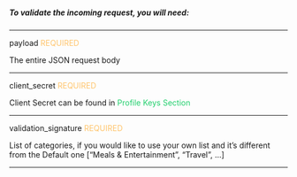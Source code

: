 ##### To validate the incoming request, you will need:

---
<span className="parameter-text">payload</span> <span style="color: #FFC56D;font-size: 14px" className="parameter-info">REQUIRED</span> 

The entire JSON request body

---
<span className="parameter-text">client_secret</span> <span style="color: #FFC56D;font-size: 14px" className="parameter-info">REQUIRED</span>

Client Secret can be found in <span style="color: #22CF6D"> Profile Keys Section </span>

---
<span className="parameter-text">validation_signature</span> <span style="color: #FFC56D;font-size: 14px" className="parameter-info">REQUIRED</span>

List of categories, if you would like to use your own list and it’s different from the Default one [“Meals & Entertainment”, “Travel”, ...]

---
